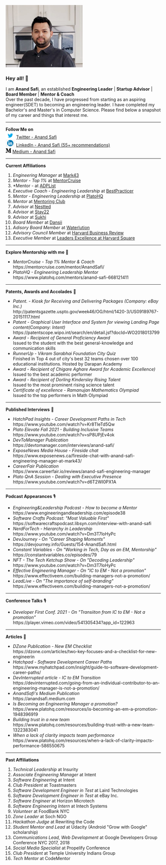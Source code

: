 <img src="https://github.com/anandsafi/anandsafi/blob/main/Anand%20Photo.jpg" width="250px">

### Hey all! 👋
I am **Anand Safi**, an established **Engineering Leader** | **Startup Advisor** | **Board Member** | **Mentor & Coach** <br>
Over the past decade, I have progressed from starting as an aspiring engineer(SDET) to becoming an engineering leader. I have completed my Bachelor's and Master's in Computer Science. Please find below a snapshot of my career and things that interest me.

<hr />

**Follow Me on** <br>
<img src="https://github.com/anandsafi/anandsafi/blob/main/twitter%20icon.png" width="30px">   [Twitter - Anand Safi](https://twitter.com/anandsafi)<br>
<img src="https://github.com/anandsafi/anandsafi/blob/main/linkedin%20icon.jpeg" width="30px"> [LinkedIn - Anand Safi (55+ recommendations)](https://www.linkedin.com/in/anandsafi/)<br>
<img src="https://github.com/anandsafi/anandsafi/blob/main/medium%20icon.png" width="18px"> [Medium - Anand Safi](https://anandsafi.medium.com)<br>

<hr />

**Current Affiliations** <br>

1. *Engineering Manager* at [Mark43](https://www.mark43.com)<br>
2. *Mentor - Top 1%* at [MentorCruise](https://mentorcruise.com/mentor/AnandSafi/)<br>
3. *Mentor - at [ADPList](https://adplist.org/mentors/anand-safi)<br>
4. *Executive Coach - Engineering Leadership* at [BestPracticer](https://www.bestpracticer.com)<br>
5. *Mentor - Engineering Leadership* at [PlatoHQ](https://www.platohq.com/mentors/anand-safi-668121411)<br>
6. *Mentor* at [Mentoring Club](https://www.mentoring-club.com/the-mentors/anand-safi)<br>
7. *Advisor* at [Nestted](https://www.nestted.com/)<br>
8. *Advisor* at [Stay22](https://www.stay22.com)<br>
9. *Advisor* at [Sukhi](https://www.thesukhiproject.com)<br>
10. *Board Member* at [Dansii](https://www.instagram.com/dansii.inc)<br>
11. *Adisory Board Member* at [Waterlution](https://www.waterlution.org)<br>
12. *Advisory Council Member* at [Harvard Business Review](https://www.hbr.org)<br>
13. *Executive Member* at [Leaders Excellence at Harvard Square](https://www.leadersexcellence.com)<br>

<hr />

**Explore Mentorship with me** 🤝 <br>

<ul>
  <li>
    <i>MentorCruise - Top 1% Mentor & Coach</i> <br>
    https://mentorcruise.com/mentor/AnandSafi/
  </li>

  <li>
    <i>PlatoHQ - Engineering Leadership Mentor</i> <br>
    https://www.platohq.com/mentors/anand-safi-668121411
  </li>
</ul>

<hr />

**Patents, Awards and Accolades** 🤝 <br>

<ul>
  <li>
    <i>Patent. - Kiosk for Receiving and Delivering Packages (Company: eBay Inc.)</i> <br>
    http://patentsgazette.uspto.gov/week46/OG/html/1420-3/US09189767-20151117.html
  </li>

  <li>
    <i>Patent - Graphical User Interface and System for viewing Landing Page content(Company: Intent)</i> <br>
    https://patentscope.wipo.int/search/en/detail.jsf?docId=WO2018013799
  </li>

  <li>
    <i>Award - Recipient of General Proficiency Award</i><br>
     Issued to the student with the best general-knowledge and communication skills
  </li>

  <li>
    <i>RunnerUp - Vikram Sarabhai Foundation City Quiz</i> <br>
    Finished in Top 4 out of city's best 32 teams chosen over 100 educational institutions. Hosted by Darapan Academy
  </li>

  <li>
    <i>Award - Recipient of Chigare Aghare Award for Academic Excellence)</i> <br>
    Issued to the best academic performer
  </li>

  <li>
    <i>Award - Recipient of Dorling Kindersley Rising Talent</i> <br>
    Issued to the most prominent rising science talent 
  </li>

  <li>
    <i>Certificate of excellence - Ramanujan Mathematics Olympiad</i> <br>
    Issued to the top performers in Math Olympiad
  </li>
</ul>

<hr />

**Published Interviews** 🎤 <br>

<ul>
  <li>
    <i>HatchPad Insights - Career Development Paths in Tech</i> <br>
    https://www.youtube.com/watch?v=Kr8TIeTd5Qw
  </li>
  
  <li>
    <i>Plato Elevate Fall 2021 - Building Inclusive Teams</i> <br>
    https://www.youtube.com/watch?v=sP8UPjEv4ok
  </li>
  
  <li>
    <i>DevToManager Publication</i> <br>
    https://devtomanager.com/interviews/anand-safi/
  </li>

  <li>
    <i>ExposeNews Media House - Fireside chat</i> <br>
    https://www.exposenews.ca/fireside-chat-with-anand-safi-engineering-manager-at-mark43/
  </li>

  <li>
    <i>CareerFair Publication</i> <br>
    https://www.careerfair.io/reviews/anand-safi-engineering-manager
  </li>

  <li>
    <i>Plato QnA Session - Dealing with Executive Presence</i> <br>
    https://www.youtube.com/watch?v=d6T2WI0PX1A
  </li>
</ul>

<hr />

**Podcast Appearances** 🎙️ <br>

<ul>
  <li>
    <i>Engineering&Leadership Podcast - How to become a Mentor</i> <br>
    https://www.engineeringandleadership.com/episode38
  </li>

  <li>
    <i>Software Crafts Podcast: "Most Valuable First"</i> <br>
    https://softwarecraftspodcast.libsyn.com/interview-with-anand-safi
  </li>

  <li>
    <i>NerdForTech - Hierarchy in Leadership</i> <br>
    https://www.youtube.com/watch?v=Dm3T7loHyPc
  </li>

  <li>
    <i>DevJourney - On "Career Shaping Moments"</i> <br>
    https://devjourney.info/Guests/154-AnandSafi.html
  </li>

  <li>
    <i>Constant Variables - On "Working in Tech, Day as an EM, Mentorship"</i> <br>
    https://constantvariables.co/episodes/79
  </li>

  <li>
    <i>NFT - The Tech Ketchup Show - On "Decoding Leadership"</i> <br>
    https://www.youtube.com/watch?v=Dm3T7loHyPc
  </li>

  <li>
    <i>Effective Engineering Manager - On "IC to EM - Not a promotion"</i> <br>
    https://www.effectiveem.com/building-managers-not-a-promotion/
  </li>

 <li>
    <i>LeadLive - On "The importance of self-branding"</i> <br>
    https://www.effectiveem.com/building-managers-not-a-promotion/
  </li>
</ul>

<hr />

**Conference Talks** 🎙️ <br>

<ul>
  <li>
    <i>Developer First Conf. 2021 - On "Transiiton from IC to EM - Not a promotion"</i> <br>
    https://player.vimeo.com/video/541305434?app_id=122963
  </li>
</ul>

<hr />

**Articles** 📝 <br>

<ul>
  <li>
    <i>DZone Publication - New EM Checklist</i> <br>
    https://dzone.com/articles/two-key-focuses-and-a-checklist-for-new-engineerin
  </li>

  <li>
    <i>Hatchpad - Software Development Career Paths</i> <br>
    https://www.myhatchpad.com/insight/guide-to-software-development-career-paths/
  </li>

  <li>
    <i>DevInterrupted article - IC to EM Transition</i> <br>
    https://devinterrupted.com/going-from-an-individual-contributor-to-an-engineering-manager-is-not-a-promotion/
  </li>

  <li>
    <i>AnandSafi's Medium Publication</i> <br>
    https://anandsafi.medium.com
  </li>

  <li>
    <i>Is Becoming an Engineering Manager a promotion?</i> <br>
    https://www.platohq.com/resources/is-becoming-an-em-a-promotion-1948396919
  </li>

  <li>
    <i>Building trust in a new team</i> <br>
    https://www.platohq.com/resources/building-trust-with-a-new-team-1322383041
  </li>

  <li>
    <i>When a lack of clarity impacts team performance</i> <br>
    https://www.platohq.com/resources/when-a-lack-of-clarity-impacts-performance-586550675
  </li>
</ul>

<hr /> 

**Past Affiliations** <br>

1. *Technical Leadership* at Insurity<br>
2. *Associate Engineering Manager* at Intent<br>
3. *Software Engineering* at Intent<br>
4. *Club President* at Toastmasters<br>
5. *Software Development Engineer in Test* at Laird Technologies<br>
6. *Software Development Engineer in Test* at eBay Inc.<br>
7. *Software Engineer* at Horizon Microtech<br>
8. *Software Engineering Intern* at Intech Systems<br>
9. *Volunteer* at FoodBank NYC<br>
10. *Zone Leader* at Soch NGO<br>
11. *Hackathon Judge* at Rewriting the Code<br>
12. *Student Mentor and Lead* at Udacity (Android "Grow with Google" scholarship)<br>
13. *Communications Lead, Web Development* at Google Developers Group Conference NYC 2017, 2018<br>
14. *Social Media Specialist* at Propelify Conference<br>
15. *Club President* at Temple University Indians Group<br>
16. *Tech Mentor* at CodeMentor
